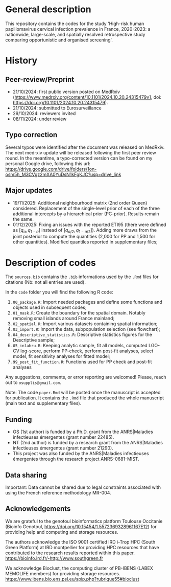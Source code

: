 # General description
This repository contains the codes for the study 'High-risk human papillomavirus cervical infection prevalence in France, 2020-2023: a nationwide, large-scale, and spatially resolved retrospective study comparing opportunistic and organised screening'. 

# History

## Peer-review/Preprint

* 21/10/2024: first public version posted on MedRxiv (https://www.medrxiv.org/content/10.1101/2024.10.20.24315479v1, doi: https://doi.org/10.1101/2024.10.20.24315479).
* 21/10/2024: submitted to Eurosurveillance
* 29/10/2024: reviewers invited
* 08/11/2024: under review


## Typo correction

Several typos were identified after the document was released on MedRxiv. The next medrxiv update will be released following the first peer review round. In the meantime, a typo-corrected version can be found on my personal Google drive, following this url: https://drive.google.com/drive/folders/1on-osm5h_M3CVgz2mXA0YuDsN1kFgKJC?usp=drive_link

## Major updates

* 19/11/2025: Additional neighbourhood matrix (2nd order Queen) considered. Replacement of the single-level prior of each of the three additional intercepts by a hierarchical prior (PC-prior). Results remain the same.
* 01/12/2025: Fixing an issues with the reported ETI95 (there were defined as $[q_{a},q_{1-a}]$ instead of $[q_{a/2},q_{1-a/2}]$). Adding more draws from the joint posterior to compute the quantities (2,000 for PP and 1,500 for other quantities). Modified quantiles reported in supplementary files;


# Description of codes

The `sources.bib` contains the `.bib` informations used by the `.Rmd` files for citations (Nb: not all entries are used).

In the `code` folder you will find the following R code:
1. `00_package.R`: Import needed packages and define some functions and objects used in subsequent codes;
2. `01_mask.R`: Create the boundary for the spatial domain. Notably removing small islands around France mainland;
3. `02_spatial.R`: Import various datasets containing spatial information;
4. `03_import.R`: Import the data, subpopulation selection (see flowchart);
5. `04_descriptive_statistics.R`: Descriptive statistics figures for the Descriptive sample;
6. `05_inlabru.R`: Keeping analytic sample, fit all models, computed LGO-CV log-score, perform PP-check, perform post-fit analyses, select model, fit sensitivity analyses for fitted model;
7. `99_post_fit_function.R`: Functions used for PP check and post-fit analyses


Any suggestions, comments, or error reporting are welcomed! Please, reach out to `osupplis@gmail.com`.

Note: The code `paper.Rmd` will be posted once the manuscript is accepted for publication. It contains the `.Rmd` file that produced the whole manuscript (main text and supplementary files).

## Funding

* OS (1st author) is funded by a Ph.D. grant from the ANRS|Maladies infectieuses émergentes (grant number 22485).
* NT (2nd author) is funded by a research grant from the ANRS|Maladies infectieuses émergentes (grant number 21290).
* This project was also funded by the ANRS|Maladies infectieuses émergentes through the research project ANRS-0681-MIST.

## Data sharing

Important: Data cannot be shared due to legal constraints associated with using the French reference methodology MR-004. 


## Acknowledgements

We are grateful to the genotoul bioinformatics platform Toulouse Occitanie (Bioinfo Genotoul, https://doi.org/10.15454/1.5572369328961167E12) for providing help and computing and storage resources.

The authors acknowledge the  ISO 9001 certified IRD i-Trop HPC (South Green Platform) at IRD montpellier for providing HPC resources that have contributed to the research results reported within this paper. https://bioinfo.ird.fr/-http://www.southgreen.fr

We acknowledge Bioclust, the computing cluster of PB-IBENS (LABEX MEMOLIFE members) for providing storage resources. https://www.ibens.bio.ens.psl.eu/spip.php?rubrique55#bioclust

